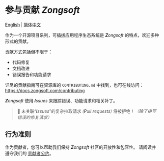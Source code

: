# 参与贡献 _Zongsoft_

[English](CONTRIBUTING.md) | [简体中文](CONTRIBUTING-zh.md)

作为一个开源项目系列，可插拔应用程序生态系统是 _**Z**ongsoft_ 的特点，欢迎多种形式的贡献。

贡献方式包括但不限于：

* 代码修复
* 文档改进
* 错误报告和功能请求

详尽的贡献指南可在资源库的 `CONTRIBUTING.md` 中找到，也可在线访问：https://docs.zongsoft.com/contributing

_**Z**ongsoft_ 使用 _**I**ssues_ 来跟踪错误、功能请求和相关补丁。

> 🚨 未关联“_**I**ssues_”的复杂拉取请求 _(**P**ull **r**equests)_ 将被拒绝！_（除了拼写错误的修复请求）_

## 行为准则

作为贡献者，您可以帮助我们保持 _**Z**ongsoft_ 社区的开放性和包容性。
请阅读并遵守我们的 [贡献者公约](CODE_OF_CONDUCT.md)。
